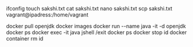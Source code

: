 ifconfig
touch sakshi.txt
cat sakshi.txt
nano sakshi.txt
scp sakshi.txt vagrant@ipadress:/home/vagrant


docker pull openjdk
docker images
docker run --name java -it -d openjdk
docker ps
docker exec -it java jshell
/exit
docker ps
docker stop id
docker container rm id




